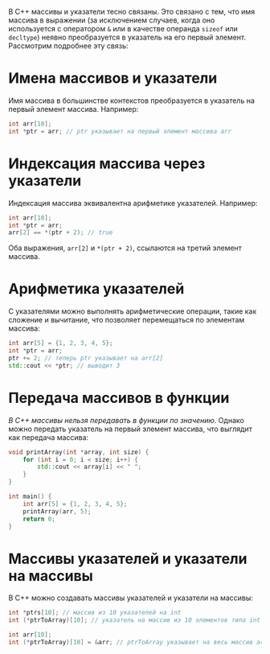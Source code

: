 В C++ массивы и указатели тесно связаны. Это связано с тем, что имя массива в выражении (за исключением случаев, когда оно используется с оператором `&` или в качестве операнда `sizeof` или `decltype`) неявно преобразуется в указатель на его первый элемент. Рассмотрим подробнее эту связь:

# Имена массивов и указатели

Имя массива в большинстве контекстов преобразуется в указатель на первый элемент массива. Например:

```c++
int arr[10];
int *ptr = arr; // ptr указывает на первый элемент массива arr
```

# Индексация массива через указатели

Индексация массива эквивалентна арифметике указателей. Например:

```c++
int arr[10];
int *ptr = arr;
arr[2] == *(ptr + 2); // true
```

Оба выражения, `arr[2]` и `*(ptr + 2)`, ссылаются на третий элемент массива.

# Арифметика указателей

С указателями можно выполнять арифметические операции, такие как сложение и вычитание, что позволяет перемещаться по элементам массива:

```c++
int arr[5] = {1, 2, 3, 4, 5};
int *ptr = arr;
ptr += 2; // теперь ptr указывает на arr[2]
std::cout << *ptr; // выводит 3
```

# Передача массивов в функции

_В C++ массивы нельзя передавать в функции по значению_. Однако можно передать указатель на первый элемент массива, что выглядит как передача массива:

```c++
void printArray(int *array, int size) {
    for (int i = 0; i < size; i++) {
        std::cout << array[i] << " ";
    }
}

int main() {
    int arr[5] = {1, 2, 3, 4, 5};
    printArray(arr, 5);
    return 0;
}
```

# Массивы указателей и указатели на массивы

В C++ можно создавать массивы указателей и указатели на массивы:

```c++
int *ptrs[10]; // массив из 10 указателей на int
int (*ptrToArray)[10]; // указатель на массив из 10 элементов типа int
```

```c++
int arr[10];
int (*ptrToArray)[10] = &arr; // ptrToArray указывает на весь массив arr
```
